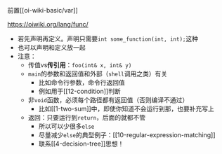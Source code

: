 前置[[oi-wiki-basic/var]]

https://oiwiki.org/lang/func/

- 若先声明再定义。声明只需要`int some_function(int, int);`这种
- 也可以声明和定义放一起
- 注意：
  - 传值vs**传引用**：`foo(int& x, int& y)`
  - `main`的参数和返回值和外部（`shell`调用之类）有关
    - 比如命令行参数，命令行返回值
    - 例如用于[[12-condition]]判断
  - 非`void`函数，必须每个路径都有返回值（否则编译不通过）
    - 比如[[1-two-sum]]中，即使你知道不会运行到那，也要补充写上
  - 返回：只要运行到`return`，后面的就都不管
    - 所以可以少很多`else`
    - 尽量减少`else`的典型例子：[[10-regular-expression-matching]]
    - 联系[[4-decision-tree]]思想！